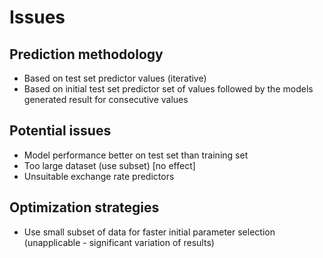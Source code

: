 # Issues

## Prediction methodology

- Based on test set predictor values (iterative)
- Based on initial test set predictor set of values followed by the models generated result for consecutive values

## Potential issues

- Model performance better on test set than training set
- Too large dataset (use subset) [no effect]
- Unsuitable exchange rate predictors

## Optimization strategies

+ Use small subset of data for faster initial parameter selection (unapplicable - significant variation of results)

